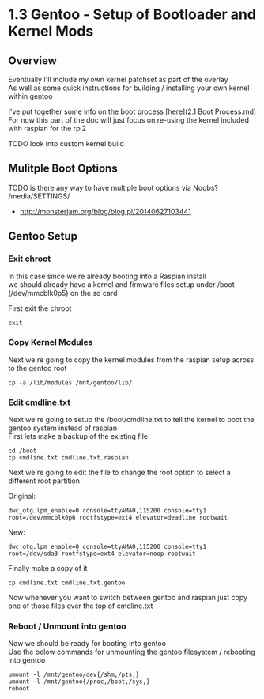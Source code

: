 # 1.3 Gentoo - Setup of Bootloader and Kernel Mods

## Overview

Eventually I'll include my own kernel patchset as part of the overlay <br />
As well as some quick instructions for building / installing your own kernel within gentoo

I've put together some info on the boot process [here](2.1 Boot Process.md) <br />
For now this part of the doc will just focus on re-using the kernel included with raspian for the rpi2

TODO look into custom kernel build

## Mulitple Boot Options

TODO is there any way to have multiple boot options via Noobs? /media/SETTINGS/

* http://monsterjam.org/blog/blog.pl/20140627103441

## Gentoo Setup

### Exit chroot

In this case since we're already booting into a Raspian install <br />
we should already have a kernel and firmware files setup under /boot (/dev/mmcblk0p5) on the sd card

First exit the chroot

    exit

### Copy Kernel Modules

Next we're going to copy the kernel modules from the raspian setup across to the gentoo root

    cp -a /lib/modules /mnt/gentoo/lib/

### Edit cmdline.txt

Next we're going to setup the /boot/cmdline.txt to tell the kernel to boot the gentoo system instead of raspian <br />
First lets make a backup of the existing file

    cd /boot
    cp cmdline.txt cmdline.txt.raspian

Next we're going to edit the file to change the root option to select a different root partition

Original:

    dwc_otg.lpm_enable=0 console=ttyAMA0,115200 console=tty1 root=/dev/mmcblk0p6 rootfstype=ext4 elevator=deadline rootwait

New:

    dwc_otg.lpm_enable=0 console=ttyAMA0,115200 console=tty1 root=/dev/sda3 rootfstype=ext4 elevator=noop rootwait

Finally make a copy of it

    cp cmdline.txt cmdline.txt.gentoo

Now whenever you want to switch between gentoo and raspian just copy one of those files over the top of cmdline.txt

### Reboot / Unmount into gentoo

Now we should be ready for booting into gentoo <br />
Use the below commands for unmounting the gentoo filesystem / rebooting into gentoo

    umount -l /mnt/gentoo/dev{/shm,/pts,}
    umount -l /mnt/gentoo{/proc,/boot,/sys,}
    reboot
